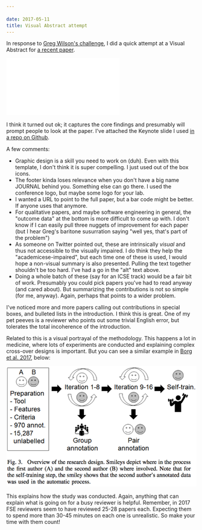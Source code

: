 ```yaml
---

date: 2017-05-11
title: Visual Abstract attempt
---
```

In response to [Greg Wilson's challenge](https://twitter.com/gvwilson/status/861305406542446593), I did a quick attempt at a Visual Abstract for [a recent paper](http://resources.sei.cmu.edu/library/asset-view.cfm?assetid=495553). 

![Visual Abstract: Identifying Design Rules in Static Analysis Tools. Evaluated 464 rules, 19% design related, 67% easy to classify.](/images/drstudy-visualabs.pdf)

I think it turned out ok; it captures the core findings and presumably will prompt people to look at the paper. I've attached the Keynote slide I used [in a repo on Github](https://github.com/neilernst/visual-abs).

A few comments:

* Graphic design is a skill you need to work on (duh). Even with this template, I don't think it is super compelling. I just used out of the box icons. 
* The footer kinda loses relevance when you don't have a big name JOURNAL behind you. Something else can go there. I used the conference logo, but maybe some logo for your lab.
* I wanted a URL to point to the full paper, but a bar code might be better. If anyone uses that anymore.
* For qualitative papers, and maybe software engineering in general, the "outcome data" at the bottom is more difficult to come up with. I don't know if I can easily pull three nuggets of improvement for each paper (but I hear Greg's baritone susurration saying "well yes, that's part of the problem")
* As someone on Twitter pointed out, these are intrinsically *visual* and thus not accessible to the visually impaired. I do think they help the "academicese-impaired", but each time one of these is used, I would hope a non-visual summary is also presented. Pulling the text together shouldn't be too hard. I've had a go in the "alt" text above.
* Doing a whole batch of these (say for an ICSE track) would be a fair bit of work. Presumably you could pick papers you've had to read anyway (and cared about). But summarizing the contributions is not so simple (for me, anyway). Again, perhaps that points to a wider problem.

I've noticed more and more papers calling out contributions in special boxes, and bulleted lists in the introduction. I think this is great. One of my pet peeves is a reviewer who points out some trivial English error, but tolerates the total incoherence of the introduction. 

Related to this is a visual portrayal of the methodology. This happens a lot in medicine, where lots of experiments are conducted and explaining complex cross-over designs is important. But you can see a similar example in [Borg et al. 2017](https://arxiv.org/pdf/1705.02395.pdf), below: 

![Sample workflow cartoon](/images/borg-workflow.png)

This explains how the study was conducted. Again, anything that can explain what is going on for a busy reviewer is helpful. Remember, in 2017 FSE reviewers seem to have reviewed 25-28 papers each. Expecting them to spend more than 30-45 minutes on each one is unrealistic. So make your time with them count!

